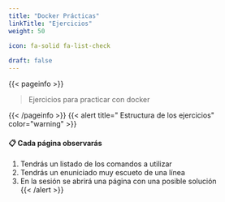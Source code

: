 ```yaml
---
title: "Docker Prácticas"
linkTitle: "Ejercicios"
weight: 50

icon: fa-solid fa-list-check
  
draft: false    
---
```


{{< pageinfo >}}
> Ejercicios para practicar con docker

{{< /pageinfo >}}
{{< alert title=" Estructura de los ejercicios" color="warning" >}}
#### :clipboard: Cada página observarás
1. Tendrás un listado de los comandos a utilizar
2. Tendrás un enuniciado muy escueto de una línea
3. En la sesión se abrirá una página con una posible solución  
{{< /alert >}}


